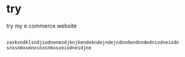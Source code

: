  # try    
try my e commerce website
                                                
                       
                                     
                                     
                                                                                                                                                  
                                                                                 
              zaskxndklsndjiodnenmsdjknjkendekndejndejndnndendnndedniodneiodn snxsnmxsmnxsnxsnmxsxeiodneidjne
